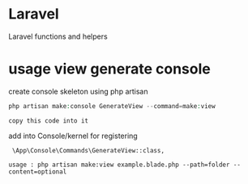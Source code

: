 # Laravel
Laravel functions and helpers

# usage view generate console

create console skeleton using php artisan

```php
php artisan make:console GenerateView --command=make:view
```

```
copy this code into it
```


add into Console/kernel for registering
```
 \App\Console\Commands\GenerateView::class,
```

```
usage : php artisan make:view example.blade.php --path=folder --content=optional
```
